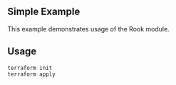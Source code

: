 <!-- TEMPLATE: This file was automatically generated with `generate_addon_structure.sh` and should be modified as necessary -->
## Simple Example

This example demonstrates usage of the Rook module.

## Usage

```
terraform init
terraform apply
```

<!-- TEMPLATE: Please do not remove BEGIN_TF_DOCS/END_TF_DOCS comments below -->
<!-- BEGIN_TF_DOCS -->
<!-- END_TF_DOCS -->

